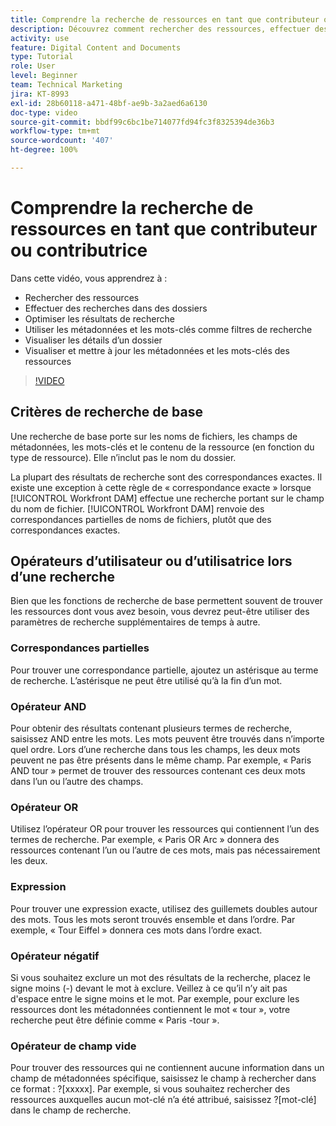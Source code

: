 ```yaml
---
title: Comprendre la recherche de ressources en tant que contributeur ou contributrice
description: Découvrez comment rechercher des ressources, effectuer des recherches dans des dossiers, optimiser les résultats de recherche, utiliser des métadonnées et des mots-clés comme filtres de recherche dans [!UICONTROL Workfront DAM].
activity: use
feature: Digital Content and Documents
type: Tutorial
role: User
level: Beginner
team: Technical Marketing
jira: KT-8993
exl-id: 28b60118-a471-48bf-ae9b-3a2aed6a6130
doc-type: video
source-git-commit: bbdf99c6bc1be714077fd94fc3f8325394de36b3
workflow-type: tm+mt
source-wordcount: '407'
ht-degree: 100%

---
```


# Comprendre la recherche de ressources en tant que contributeur ou contributrice

Dans cette vidéo, vous apprendrez à :

* Rechercher des ressources
* Effectuer des recherches dans des dossiers
* Optimiser les résultats de recherche
* Utiliser les métadonnées et les mots-clés comme filtres de recherche
* Visualiser les détails d’un dossier
* Visualiser et mettre à jour les métadonnées et les mots-clés des ressources

>[!VIDEO](https://video.tv.adobe.com/v/335253/?quality=12&learn=on&enablevpops=1)

## Critères de recherche de base

Une recherche de base porte sur les noms de fichiers, les champs de métadonnées, les mots-clés et le contenu de la ressource (en fonction du type de ressource). Elle n’inclut pas le nom du dossier.

La plupart des résultats de recherche sont des correspondances exactes. Il existe une exception à cette règle de « correspondance exacte » lorsque [!UICONTROL Workfront DAM] effectue une recherche portant sur le champ du nom de fichier. [!UICONTROL Workfront DAM] renvoie des correspondances partielles de noms de fichiers, plutôt que des correspondances exactes.

## Opérateurs d’utilisateur ou d’utilisatrice lors d’une recherche

Bien que les fonctions de recherche de base permettent souvent de trouver les ressources dont vous avez besoin, vous devrez peut-être utiliser des paramètres de recherche supplémentaires de temps à autre.

### Correspondances partielles

Pour trouver une correspondance partielle, ajoutez un astérisque au terme de recherche. L’astérisque ne peut être utilisé qu’à la fin d’un mot.

### Opérateur AND

Pour obtenir des résultats contenant plusieurs termes de recherche, saisissez AND entre les mots. Les mots peuvent être trouvés dans n’importe quel ordre. Lors d’une recherche dans tous les champs, les deux mots peuvent ne pas être présents dans le même champ. Par exemple, « Paris AND tour » permet de trouver des ressources contenant ces deux mots dans l’un ou l’autre des champs.

### Opérateur OR

Utilisez l’opérateur OR pour trouver les ressources qui contiennent l’un des termes de recherche. Par exemple, « Paris OR Arc » donnera des ressources contenant l’un ou l’autre de ces mots, mais pas nécessairement les deux.

### Expression

Pour trouver une expression exacte, utilisez des guillemets doubles autour des mots. Tous les mots seront trouvés ensemble et dans l’ordre. Par exemple, « Tour Eiffel » donnera ces mots dans l’ordre exact.

### Opérateur négatif

Si vous souhaitez exclure un mot des résultats de la recherche, placez le signe moins (-) devant le mot à exclure. Veillez à ce qu’il n’y ait pas d&#39;espace entre le signe moins et le mot. Par exemple, pour exclure les ressources dont les métadonnées contiennent le mot « tour », votre recherche peut être définie comme « Paris -tour ».

### Opérateur de champ vide

Pour trouver des ressources qui ne contiennent aucune information dans un champ de métadonnées spécifique, saisissez le champ à rechercher dans ce format : ?[xxxxx]. Par exemple, si vous souhaitez rechercher des ressources auxquelles aucun mot-clé n’a été attribué, saisissez ?[mot-clé] dans le champ de recherche.
